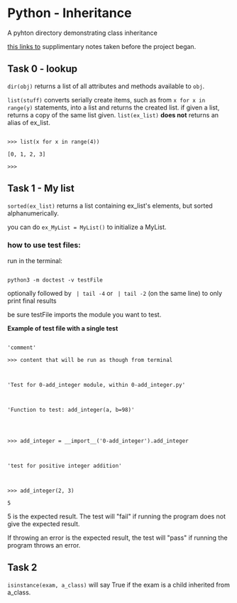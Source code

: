 
# Python - Inheritance

A pyhton directory demonstrating class inheritance

[this links to](https://github.com/Jabulani-N/holbertonschool-higher_level_programming/blob/main/python-examples/inheritence_notes.md) supplimentary notes taken before the project began.

## Task 0 - lookup

`dir(obj)` returns a list of all attributes and methods available to `obj`.

`list(stuff)` converts serially create items, such as from `x for x in range(y)` statements, into a list and returns the created list. if given a list, returns a copy of the same list given. `list(ex_list)` **does not** returns an alias of ex_list.

```

>>> list(x for x in range(4))

[0, 1, 2, 3]

>>>

```
## Task 1 - My list

`sorted(ex_list)` returns a list containing ex_list's elements, but sorted alphanumerically.

you can do `ex_MyList = MyList()` to initialize a MyList.

### how to use test files:

run in the terminal:

```

python3 -m doctest -v testFile

```

optionally followed by ` | tail -4` or ` | tail -2` (on the same line) to only print final results

be sure testFile imports the module you want to test.

**Example of test file with a single test**

```

'comment'

>>> content that will be run as though from terminal


```

```

'Test for 0-add_integer module, within 0-add_integer.py'



'Function to test: add_integer(a, b=98)'




>>> add_integer = __import__('0-add_integer').add_integer



'test for positive integer addition'



>>> add_integer(2, 3)

5

```

5 is the expected result. The test will "fail" if running the program does not give the expected result.

If throwing an error is the expected result, the test will "pass" if running the program throws an error.

## Task 2

`isinstance(exam, a_class)` will say True if the exam is a child inherited from a_class.
